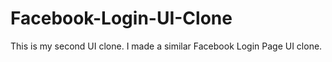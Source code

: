 # Facebook-Login-UI-Clone
This is my second UI clone. I made a similar Facebook Login Page UI clone.
